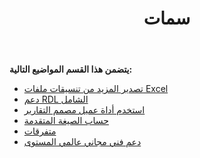 ﻿---
title: سمات
type: docs
weight: 30
url: /ar/reportingservices/features/
---
**يتضمن هذا القسم المواضيع التالية:** 
- [تصدير المزيد من تنسيقات ملفات Excel](/cells/ar/reportingservices/more-excel-file-formats-export/)
- [دعم RDL الشامل](/cells/ar/reportingservices/comprehensive-rdl-support/)
- [استخدم أداة عميل مصمم التقارير](/cells/ar/reportingservices/make-use-of-report-designer-client-tool/)
- [حساب الصيغة المتقدمة](/cells/ar/reportingservices/advanced-formula-calculation/)
- [متفرقات](/cells/ar/reportingservices/miscellaneous/)
- [دعم فني مجاني عالمي المستوى](/cells/ar/reportingservices/world-class-free-technical-support/)

